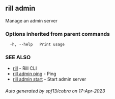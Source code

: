 ## rill admin

Manage an admin server

### Options inherited from parent commands

```
  -h, --help   Print usage
```

### SEE ALSO

* [rill](rill.md)	 - Rill CLI
* [rill admin ping](rill_admin_ping.md)	 - Ping
* [rill admin start](rill_admin_start.md)	 - Start admin server

###### Auto generated by spf13/cobra on 17-Apr-2023

